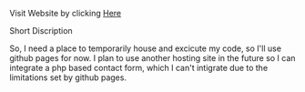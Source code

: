 Visit Website by clicking [Here](https://dreigannadoit.github.io)

Short Discription

So, I need a place to temporarily house and excicute my code, so I'll use github pages for now. I plan to use another hosting site in the future so I can integrate a php based contact form, which I can't intigrate due to the limitations set by github pages.  
